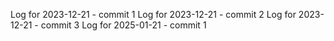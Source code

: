 Log for 2023-12-21 - commit 1
Log for 2023-12-21 - commit 2
Log for 2023-12-21 - commit 3
Log for 2025-01-21 - commit 1
